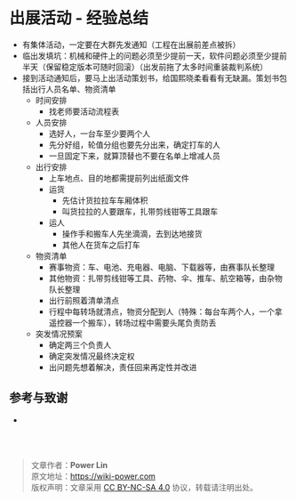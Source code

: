 # 出展活动 - 经验总结

- 有集体活动，一定要在大群先发通知（工程在出展前差点被拆）
- 临出发填坑：机械和硬件上的问题必须至少提前一天，软件问题必须至少提前半天（保留稳定版本可随时回滚）（出发前拖了太多时间重装裁判系统）
- 接到活动通知后，要马上出活动策划书，给国熙晓柔看看有无缺漏。策划书包括出行人员名单、物资清单
  - 时间安排
    - 找老师要活动流程表
  - 人员安排
    - 选好人，一台车至少要两个人
    - 先分好组，轮值分组也要先分出来，确定打车的人
    - 一旦固定下来，就算顶替也不要在名单上增减人员
  - 出行安排
    - 上车地点、目的地都需提前列出纸面文件
    - 运货
      - 先估计货拉拉车车厢体积
      - 叫货拉拉的人要跟车，扎带剪线钳等工具跟车
    - 运人
      - 操作手和搬车人先坐滴滴，去到达地接货
      - 其他人在货车之后打车
  - 物资清单
    - 赛事物资：车、电池、充电器、电脑、下载器等，由赛事队长整理
    - 其他物资：扎带剪线钳等工具、药物、伞、推车、航空箱等，由杂物队长整理
    - 出行前照着清单清点
    - 行程中每转场就清点，物资分配到人（特殊：每台车两个人，一个拿遥控器一个搬车），转场过程中需要头尾负责防丢
  - 突发情况预案
    - 确定两三个负责人
    - 确定突发情况最终决定权
    - 出问题先想着解决，责任回来再定性并改进

## 参考与致谢 

* []()

<br />

<br />

> 文章作者：**Power Lin**  
> 原文地址：<https://wiki-power.com>  
> 版权声明：文章采用 [CC BY-NC-SA 4.0](https://creativecommons.org/licenses/by/4.0/deed.zh) 协议，转载请注明出处。